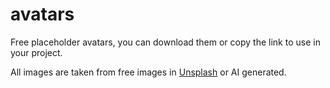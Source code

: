 # avatars

Free placeholder avatars, you can download them or copy the link to use in your project.

All images are taken from free images in [Unsplash](https://unsplash.com) or AI generated.
